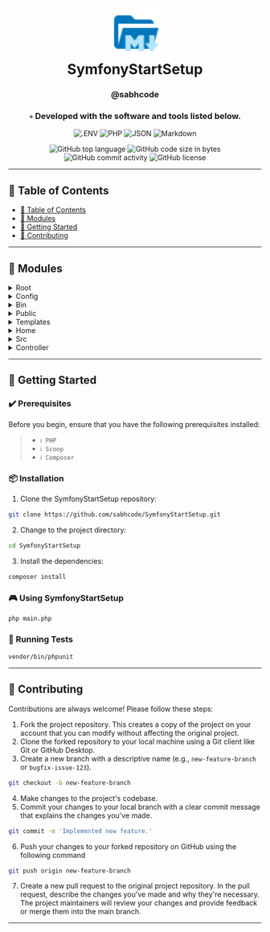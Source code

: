 <div align="center">
<h1 align="center">
<img src="https://raw.githubusercontent.com/PKief/vscode-material-icon-theme/ec559a9f6bfd399b82bb44393651661b08aaf7ba/icons/folder-markdown-open.svg" width="100" />
<br>SymfonyStartSetup
</h1>
<h3>@sabhcode</h3>
<h3>◦ Developed with the software and tools listed below.</h3>

<p align="center">
<img src="https://img.shields.io/badge/.ENV-ECD53F.svg?style&logo=dotenv&logoColor=black" alt=".ENV" />
<img src="https://img.shields.io/badge/PHP-777BB4.svg?style&logo=PHP&logoColor=white" alt="PHP" />
<img src="https://img.shields.io/badge/JSON-000000.svg?style&logo=JSON&logoColor=white" alt="JSON" />
<img src="https://img.shields.io/badge/Markdown-000000.svg?style&logo=Markdown&logoColor=white" alt="Markdown" />
</p>
<img src="https://img.shields.io/github/languages/top/sabhcode/SymfonyStartSetup.git?style&color=5D6D7E" alt="GitHub top language" />
<img src="https://img.shields.io/github/languages/code-size/sabhcode/SymfonyStartSetup.git?style&color=5D6D7E" alt="GitHub code size in bytes" />
<img src="https://img.shields.io/github/commit-activity/m/sabhcode/SymfonyStartSetup.git?style&color=5D6D7E" alt="GitHub commit activity" />
<img src="https://img.shields.io/github/license/sabhcode/SymfonyStartSetup.git?style&color=5D6D7E" alt="GitHub license" />
</div>

---

## 📒 Table of Contents
- [📒 Table of Contents](#-table-of-contents)
- [🧩 Modules](#-modules)
- [🚀 Getting Started](#-getting-started)
- [🤝 Contributing](#-contributing)


---



## 🧩 Modules

<details closed><summary>Root</summary>

| File                                                                                             | Summary                   |
| ---                                                                                              | ---                       |
| [phpunit.xml.dist](https://github.com/sabhcode/SymfonyStartSetup.git/blob/main/phpunit.xml.dist) | HTTPStatus Exception: 429 |

</details>

<details closed><summary>Config</summary>

| File                                                                                          | Summary                   |
| ---                                                                                           | ---                       |
| [bundles.php](https://github.com/sabhcode/SymfonyStartSetup.git/blob/main/config/bundles.php) | HTTPStatus Exception: 429 |
| [preload.php](https://github.com/sabhcode/SymfonyStartSetup.git/blob/main/config/preload.php) | HTTPStatus Exception: 429 |

</details>

<details closed><summary>Bin</summary>

| File                                                                               | Summary                   |
| ---                                                                                | ---                       |
| [console](https://github.com/sabhcode/SymfonyStartSetup.git/blob/main/bin/console) | HTTPStatus Exception: 429 |
| [phpunit](https://github.com/sabhcode/SymfonyStartSetup.git/blob/main/bin/phpunit) | HTTPStatus Exception: 429 |

</details>

<details closed><summary>Public</summary>

| File                                                                                      | Summary                   |
| ---                                                                                       | ---                       |
| [index.php](https://github.com/sabhcode/SymfonyStartSetup.git/blob/main/public/index.php) | HTTPStatus Exception: 429 |

</details>

<details closed><summary>Templates</summary>

| File                                                                                                   | Summary                   |
| ---                                                                                                    | ---                       |
| [base.html.twig](https://github.com/sabhcode/SymfonyStartSetup.git/blob/main/templates/base.html.twig) | HTTPStatus Exception: 429 |

</details>

<details closed><summary>Home</summary>

| File                                                                                                                                  | Summary                   |
| ---                                                                                                                                   | ---                       |
| [my_first_app.code-workspace](https://github.com/sabhcode/SymfonyStartSetup.git/blob/main/templates/home/my_first_app.code-workspace) | HTTPStatus Exception: 429 |
| [index.html.twig](https://github.com/sabhcode/SymfonyStartSetup.git/blob/main/templates/home/index.html.twig)                         | HTTPStatus Exception: 429 |

</details>

<details closed><summary>Src</summary>

| File                                                                                     | Summary                   |
| ---                                                                                      | ---                       |
| [Kernel.php](https://github.com/sabhcode/SymfonyStartSetup.git/blob/main/src/Kernel.php) | HTTPStatus Exception: 429 |

</details>

<details closed><summary>Controller</summary>

| File                                                                                                                | Summary                   |
| ---                                                                                                                 | ---                       |
| [HomeController.php](https://github.com/sabhcode/SymfonyStartSetup.git/blob/main/src/Controller/HomeController.php) | HTTPStatus Exception: 429 |

</details>

---

## 🚀 Getting Started

### ✔️ Prerequisites

Before you begin, ensure that you have the following prerequisites installed:
> - `ℹ️ PHP`
> - `ℹ️ Scoop`
> - `ℹ️ Composer`

### 📦 Installation

1. Clone the SymfonyStartSetup repository:
```sh
git clone https://github.com/sabhcode/SymfonyStartSetup.git
```

2. Change to the project directory:
```sh
cd SymfonyStartSetup
```

3. Install the dependencies:
```sh
composer install
```

### 🎮 Using SymfonyStartSetup

```sh
php main.php
```

### 🧪 Running Tests
```sh
vendor/bin/phpunit
```


---

## 🤝 Contributing

Contributions are always welcome! Please follow these steps:
1. Fork the project repository. This creates a copy of the project on your account that you can modify without affecting the original project.
2. Clone the forked repository to your local machine using a Git client like Git or GitHub Desktop.
3. Create a new branch with a descriptive name (e.g., `new-feature-branch` or `bugfix-issue-123`).
```sh
git checkout -b new-feature-branch
```
4. Make changes to the project's codebase.
5. Commit your changes to your local branch with a clear commit message that explains the changes you've made.
```sh
git commit -m 'Implemented new feature.'
```
6. Push your changes to your forked repository on GitHub using the following command
```sh
git push origin new-feature-branch
```
7. Create a new pull request to the original project repository. In the pull request, describe the changes you've made and why they're necessary.
The project maintainers will review your changes and provide feedback or merge them into the main branch.

---



